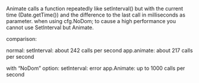 Animate calls a function repeatedly like setInterval() but with the current time (Date.getTime()) and the difference to the last call in milliseconds as parameter.
when using cfg.NoDom; to cause a high performance you cannot use SetInterval but Animate.

comparison:

normal:
	setInterval: about 242 calls per second
	app.animate: about 217 calls per second

with “NoDom” option:
	setInterval: error
	app.Animate: up to 1000 calls per second
